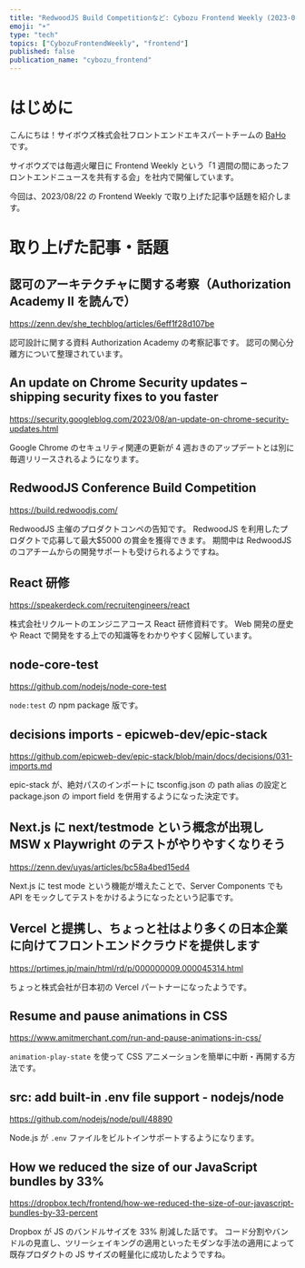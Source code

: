 ```yaml
---
title: "RedwoodJS Build Competitionなど: Cybozu Frontend Weekly (2023-08-22号)"
emoji: "☀️"
type: "tech"
topics: ["CybozuFrontendWeekly", "frontend"]
published: false
publication_name: "cybozu_frontend"
---
```


# はじめに

こんにちは！サイボウズ株式会社フロントエンドエキスパートチームの [BaHo](https://twitter.com/b4h0_c4t) です。

サイボウズでは毎週火曜日に Frontend Weekly という「1 週間の間にあったフロントエンドニュースを共有する会」を社内で開催しています。

今回は、2023/08/22 の Frontend Weekly で取り上げた記事や話題を紹介します。

# 取り上げた記事・話題

## 認可のアーキテクチャに関する考察（Authorization Academy II を読んで）

https://zenn.dev/she_techblog/articles/6eff1f28d107be

認可設計に関する資料 Authorization Academy の考察記事です。
認可の関心分離方について整理されています。

## An update on Chrome Security updates – shipping security fixes to you faster

https://security.googleblog.com/2023/08/an-update-on-chrome-security-updates.html

Google Chrome のセキュリティ関連の更新が 4 週おきのアップデートとは別に毎週リリースされるようになります。

## RedwoodJS Conference Build Competition

https://build.redwoodjs.com/

RedwoodJS 主催のプロダクトコンペの告知です。
RedwoodJS を利用したプロダクトで応募して最大$5000 の賞金を獲得できます。
期間中は RedwoodJS のコアチームからの開発サポートも受けられるようですね。

## React 研修

https://speakerdeck.com/recruitengineers/react

株式会社リクルートのエンジニアコース React 研修資料です。
Web 開発の歴史や React で開発をする上での知識等をわかりやすく図解しています。

## node-core-test

https://github.com/nodejs/node-core-test

`node:test` の npm package 版です。

## decisions imports - epicweb-dev/epic-stack

https://github.com/epicweb-dev/epic-stack/blob/main/docs/decisions/031-imports.md

epic-stack が、絶対パスのインポートに tsconfig.json の path alias の設定と package.json の import field を併用するようになった決定です。

## Next.js に next/testmode という概念が出現し MSW x Playwright のテストがやりやすくなりそう

https://zenn.dev/uyas/articles/bc58a4bed15ed4

Next.js に test mode という機能が増えたことで、Server Components でも API をモックしてテストをかけるようになったという記事です。

## Vercel と提携し、ちょっと社はより多くの日本企業に向けてフロントエンドクラウドを提供します

https://prtimes.jp/main/html/rd/p/000000009.000045314.html

ちょっと株式会社が日本初の Vercel パートナーになったようです。

## Resume and pause animations in CSS

https://www.amitmerchant.com/run-and-pause-animations-in-css/

`animation-play-state` を使って CSS アニメーションを簡単に中断・再開する方法です。

## src: add built-in .env file support - nodejs/node

https://github.com/nodejs/node/pull/48890

Node.js が `.env` ファイルをビルトインサポートするようになります。

## How we reduced the size of our JavaScript bundles by 33%

https://dropbox.tech/frontend/how-we-reduced-the-size-of-our-javascript-bundles-by-33-percent

Dropbox が JS のバンドルサイズを 33% 削減した話です。
コード分割やバンドルの見直し、ツリーシェイキングの適用といったモダンな手法の適用によって既存プロダクトの JS サイズの軽量化に成功したようですね。
